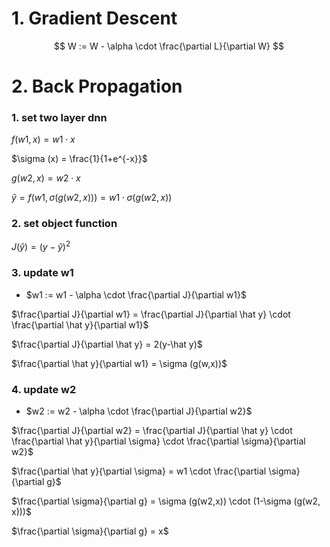 # 1. Gradient Descent
$$ W := W - \alpha \cdot \frac{\partial L}{\partial W} $$

# 2. Back Propagation
### 1. set two layer dnn
$f(w1, x) = w1 \cdot x$

$\sigma (x) = \frac{1}{1+e^{-x}}$

$g(w2, x) = w2 \cdot x$

$\hat y = f(w1, \sigma (g(w2, x))) = w1 \cdot \sigma (g(w2, x))$

### 2. set object function

$J(\hat y) = (y-\hat y)^2$

### 3. update w1

- $w1 := w1 - \alpha \cdot \frac{\partial J}{\partial w1}$

$\frac{\partial J}{\partial w1} = \frac{\partial J}{\partial \hat y} \cdot \frac{\partial \hat y}{\partial w1}$

$\frac{\partial J}{\partial \hat y} = 2(y-\hat y)$

$\frac{\partial \hat y}{\partial w1} = \sigma (g(w,x))$

### 4. update w2

- $w2 := w2 - \alpha \cdot \frac{\partial J}{\partial w2}$

$\frac{\partial J}{\partial w2} = \frac{\partial J}{\partial \hat y} \cdot \frac{\partial \hat y}{\partial \sigma} \cdot \frac{\partial \sigma}{\partial w2}$

$\frac{\partial \hat y}{\partial \sigma} = w1 \cdot \frac{\partial \sigma}{\partial g}$

$\frac{\partial \sigma}{\partial g} = \sigma (g(w2,x)) \cdot (1-\sigma (g(w2, x)))$

$\frac{\partial \sigma}{\partial g} = x$